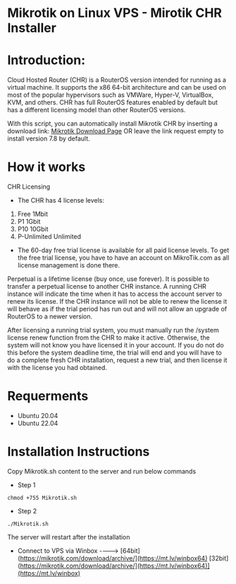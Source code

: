# Mikrotik on Linux VPS - Mirotik CHR Installer


# Introduction: 
Cloud Hosted Router (CHR) is a RouterOS version intended for running as a virtual machine. It supports the x86 64-bit architecture and can be used on most of the popular hypervisors such as VMWare, Hyper-V, VirtualBox, KVM, and others. CHR has full RouterOS features enabled by default but has a different licensing model than other RouterOS versions.



With this script, you can automatically install Mikrotik CHR by inserting a download link: [Mikrotik Download Page](https://mikrotik.com/download/archive/) OR leave the link request empty to install version 7.8 by default.

# How it works
CHR Licensing
- The CHR has 4 license levels:

1. Free	1Mbit
2. P1	1Gbit
3. P10	10Gbit
4. P-Unlimited	Unlimited
- The 60-day free trial license is available for all paid license levels. To get the free trial license, you have to have an account on MikroTik.com as all license management is done there.

Perpetual is a lifetime license (buy once, use forever). It is possible to transfer a perpetual license to another CHR instance. A running CHR instance will indicate the time when it has to access the account server to renew its license. If the CHR instance will not be able to renew the license it will behave as if the trial period has run out and will not allow an upgrade of RouterOS to a newer version.

After licensing a running trial system, you must manually run the /system license renew function from the CHR to make it active. Otherwise, the system will not know you have licensed it in your account. If you do not do this before the system deadline time, the trial will end and you will have to do a complete fresh CHR installation, request a new trial, and then license it with the license you had obtained.

# Requerments
- Ubuntu 20.04
- Ubuntu 22.04

# Installation Instructions
Copy Mikrotik.sh content to the server and run below commands
- Step 1 
```
chmod +755 Mikrotik.sh
```
- Step 2
```
./Mikrotik.sh
```
The server will restart after the installation 
- Connect to VPS via Winbox ----> [64bit](https://mikrotik.com/download/archive/](https://mt.lv/winbox64) [32bit](https://mikrotik.com/download/archive/](https://mt.lv/winbox64)](https://mt.lv/winbox)


